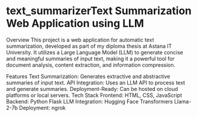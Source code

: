 # text_summarizerText Summarization Web Application using LLM
Overview
This project is a web application for automatic text summarization, developed as part of my diploma thesis at Astana IT University. It utilizes a Large Language Model (LLM) to generate concise and meaningful summaries of input text, making it a powerful tool for document analysis, content extraction, and information compression.

Features
Text Summarization: Generates extractive and abstractive summaries of input text.
API Integration: Uses an LLM API to process text and generate summaries.
Deployment-Ready: Can be hosted on cloud platforms or local servers.
Tech Stack
Frontend: HTML, CSS, JavaScript
Backend: Python Flask
LLM Integration: Hugging Face Transformers Llama-2-7b
Deployment: ngrok
